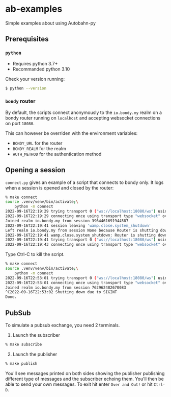 # ab-examples
Simple examples about using Autobahn-py

## Prerequisites
### `python`
* Requires python 3.7+
* Recommanded python 3.10

Check your version running:
``` bash
$ python --version
```

### `bondy` router
By default, the scripts connect anonymously to the `io.bondy.my` realm on a bondy router running on `localhost` and accepting websocket connections on port `18080`.

This can however be overriden with the environment variables:
* `BONDY_URL` for the router
* `BONDY_REALM` for the realm
* `AUTH_METHOD` for the authentication method

## Opening a session
`connect.py` gives an example of a script that connects to bondy only.
It logs when a session is opened and closed by the router:
``` bash
% make connect
source .venv/venv/bin/activate;\
	python -m connect
2022-09-16T22:19:29 trying transport 0 ("ws://localhost:18080/ws") using connect delay 0
2022-09-16T22:19:29 connecting once using transport type "websocket" over endpoint "tcp"
Joined realm io.bondy.my from session 3964461691944587
2022-09-16T22:19:41 session leaving 'wamp.close.system_shutdown'
Left realm io.bondy.my from session None because Router is shutting down (wamp.close.system_shutdown)
2022-09-16T22:19:41 wamp.close.system_shutdown: Router is shutting down
2022-09-16T22:19:41 trying transport 0 ("ws://localhost:18080/ws") using connect delay 2.12233472166706
2022-09-16T22:19:43 connecting once using transport type "websocket" over endpoint "tcp"
```

Type Ctrl-C to kill the script.
``` bash
% make connect
source .venv/venv/bin/activate;\
	python -m connect
2022-09-16T22:53:01 trying transport 0 ("ws://localhost:18080/ws") using connect delay 0
2022-09-16T22:53:01 connecting once using transport type "websocket" over endpoint "tcp"
Joined realm io.bondy.my from session 762962482670083
^C2022-09-16T22:53:02 Shutting down due to SIGINT
Done.
```

## PubSub
To simulate a pubsub exchange, you need 2 terminals.
1. Launch the subscriber
``` bash
% make subscribe
```
2. Launch the publisher
``` bash
% make publish
```

You'll see messages printed on both sides showing the publisher publishing different type of messages and the subscriber echoing them.
You'll then be able to send your own messages.
To exit hit enter `Over and Out!` or hit `Ctrl-D`.
